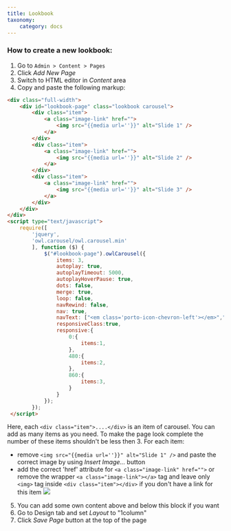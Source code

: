 ```yaml
---
title: Lookbook
taxonomy:
    category: docs
---
```


### How to create a new lookbook:
1. Go to `Admin > Content > Pages`
2. Click _Add New Page_
3. Switch to HTML editor in _Content_ area
4. Copy and paste the following markup:
```html
<div class="full-width">
	<div id="lookbook-page" class="lookbook carousel">
		<div class="item">
			<a class="image-link" href="">
				<img src="{{media url=''}}" alt="Slide 1" />
			</a>
		</div>
		<div class="item">
			<a class="image-link" href="">
				<img src="{{media url=''}}" alt="Slide 2" />
			</a>
		</div>
		<div class="item">
			<a class="image-link" href="">
				<img src="{{media url=''}}" alt="Slide 3" />
			</a>
		</div>
	</div>
</div>
<script type="text/javascript">
	require([
		'jquery',
		'owl.carousel/owl.carousel.min'
		], function ($) {
			$("#lookbook-page").owlCarousel({
				items: 3,
				autoplay: true,
				autoplayTimeout: 5000,
				autoplayHoverPause: true,
				dots: false,
				merge: true,
				loop: false,
				navRewind: false,
				nav: true,
				navText: ["<em class='porto-icon-chevron-left'></em>","<em class='porto-icon-chevron-right'></em>"],
				responsiveClass:true,
				responsive:{
					0:{
						items:1,
					},
					480:{
						items:2,
					},
					860:{
						items:3,
					}
				}
			});
		});
 </script>
```
Here, each `<div class="item">....</div>`  is  an item of carousel. You can add as many items as you need. To make the page look complete the number of these items shouldn't be less then 3.
For each item:
 - remove  `<img src="{{media url=''}}" alt="Slide 1" />`  and paste the correct image by using _Insert Image..._ button
 - add the correct 'href' attribute for `<a class="image-link" href="">` or remove the wrapper `<a class="image-link"></a>` tag and leave only `<img>` tag inside `<div class="item"></div>` if you don't have a link for this item
 ![](https://wiki.rocketweb.com/download/attachments/28279251/Lookbook_page.png)
5. You can add some own content above and below this block if you want
6. Go to Design tab and set _Layout_ to "1column"
7. Click _Save Page_ button at the top of the page

